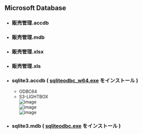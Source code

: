 ## Microsoft Database

- ### 販売管理.accdb

- ### 販売管理.mdb

- ### 販売管理.xlsx

- ### 販売管理.xls

- ### sqlite3.accdb ( [sqliteodbc_w64.exe](http://www.ch-werner.de/sqliteodbc/) をインストール )
  - ODBC64
  - S3-LIGHTBOX\
  ![image](https://user-images.githubusercontent.com/1501327/164623182-feb2dad7-aad0-45aa-ba0c-c5d49a6f4dde.png)\
  ![image](https://user-images.githubusercontent.com/1501327/164622947-72976b24-8d2c-40ca-ad56-a4697cc8d67b.png)\
  ![image](https://user-images.githubusercontent.com/1501327/164624154-451b6813-4296-471f-8dda-99fbd4acbc2b.png)

- ### sqlite3.mdb ( [sqliteodbc.exe](http://www.ch-werner.de/sqliteodbc/) をインストール )
